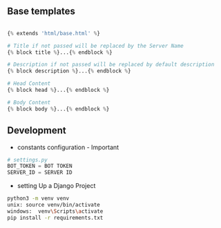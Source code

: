 ## Base templates
```python

{% extends 'html/base.html' %}

# Title if not passed will be replaced by the Server Name
{% block title %}...{% endblock %}

# Description if not passed will be replaced by default description
{% block description %}...{% endblock %}

# Head Content
{% block head %}...{% endblock %}

# Body Content
{% block body %}...{% endblock %}

```

## Development
- constants configuration - Important
```python
# settings.py
BOT_TOKEN = BOT TOKEN
SERVER_ID = SERVER ID 
```

- setting Up a Django Project
```sh
python3 -m venv venv
unix: source venv/bin/activate
windows:  venv\Scripts\activate
pip install -r requirements.txt
```
